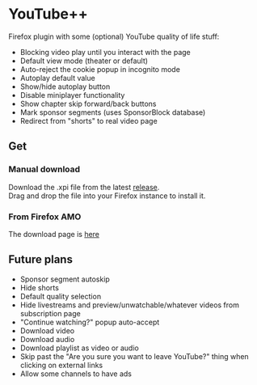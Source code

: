 # YouTube++
Firefox plugin with some (optional) YouTube quality of life stuff:
* Blocking video play until you interact with the page
* Default view mode (theater or default)
* Auto-reject the cookie popup in incognito mode
* Autoplay default value
* Show/hide autoplay button
* Disable miniplayer functionality
* Show chapter skip forward/back buttons
* Mark sponsor segments (uses SponsorBlock database)
* Redirect from "shorts" to real video page

## Get
### Manual download
Download the .xpi file from the latest [release](https://github.com/TheNamlessGuy/youtubeplusplus/releases).  
Drag and drop the file into your Firefox instance to install it.

### From Firefox AMO
The download page is [here](https://addons.mozilla.org/firefox/addon/youtubeplusplus/)

## Future plans
* Sponsor segment autoskip
* Hide shorts
* Default quality selection
* Hide livestreams and preview/unwatchable/whatever videos from subscription page
* "Continue watching?" popup auto-accept
* Download video
* Download audio
* Download playlist as video or audio
* Skip past the "Are you sure you want to leave YouTube?" thing when clicking on external links
* Allow some channels to have ads